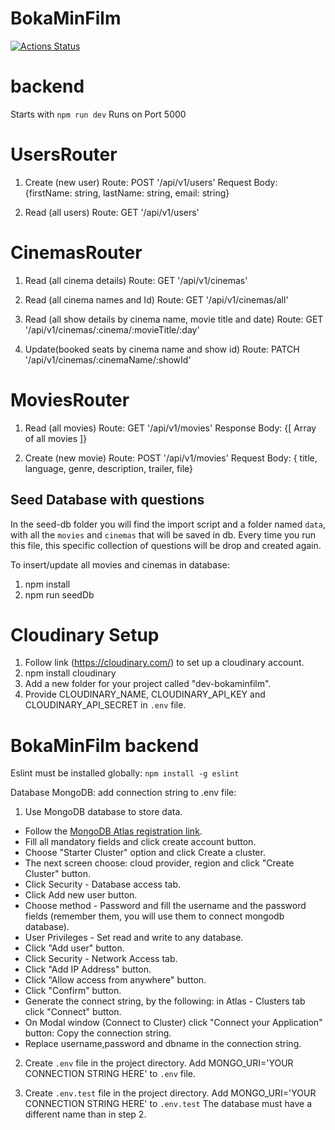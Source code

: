 # BokaMinFilm

[![Actions Status](https://github.com/meerajm/boka-min-film-backend/workflows/BokaMinFilm%20backend/badge.svg)](https://github.com/meerajm/boka-min-film-backend/actions)

# backend

Starts with `npm run dev`
Runs on Port 5000

# UsersRouter

1. Create (new user)
   Route: POST '/api/v1/users'
   Request Body: {firstName: string, lastName: string, email: string}

2. Read (all users)
   Route: GET '/api/v1/users'

# CinemasRouter

1. Read (all cinema details)
   Route: GET '/api/v1/cinemas'

2. Read (all cinema names and Id)
   Route: GET '/api/v1/cinemas/all'

3. Read (all show details by cinema name, movie title and date)
   Route: GET '/api/v1/cinemas/:cinema/:movieTitle/:day'

4. Update(booked seats by cinema name and show id)
   Route: PATCH '/api/v1/cinemas/:cinemaName/:showId'

# MoviesRouter

1. Read (all movies)
   Route: GET '/api/v1/movies'
   Response Body: {[ Array of all movies ]}

2. Create (new movie)
   Route: POST '/api/v1/movies'
   Request Body: { title, language, genre, description, trailer, file}

## Seed Database with questions

In the seed-db folder you will find the import script and a folder named `data`, with all the `movies` and `cinemas` that will be saved in db. Every time you run this file, this specific collection of questions will be drop and created again.

To insert/update all movies and cinemas in database:

1. npm install
2. npm run seedDb

# Cloudinary Setup

1. Follow link (https://cloudinary.com/) to set up a cloudinary account.
2. npm install cloudinary
3. Add a new folder for your project called "dev-bokaminfilm".
4. Provide CLOUDINARY_NAME, CLOUDINARY_API_KEY and CLOUDINARY_API_SECRET in `.env` file.

# BokaMinFilm backend

Eslint must be installed globally: `npm install -g eslint`

Database MongoDB: add connection string to .env file:

1. Use MongoDB database to store data.

- Follow the [MongoDB Atlas registration link](https://www.mongodb.com/cloud/atlas/register).
- Fill all mandatory fields and click create account button.
- Choose "Starter Cluster" option and click Create a cluster.
- The next screen choose: cloud provider, region and click "Create Cluster" button.
- Click Security - Database access tab.
- Click Add new user button.
- Choose method - Password and fill the username and the password fields (remember them, you will use them to connect mongodb database).
- User Privileges - Set read and write to any database.
- Click "Add user" button.
- Click Security - Network Access tab.
- Click "Add IP Address" button.
- Click "Allow access from anywhere" button.
- Click "Confirm" button.
- Generate the connect string, by the following: in Atlas - Clusters tab click "Connect" button.
- On Modal window (Connect to Cluster) click "Connect your Application" button: Copy the connection string.
- Replace username,password and dbname in the connection string.

2. Create `.env` file in the project directory. Add MONGO_URI='YOUR CONNECTION STRING HERE' to `.env` file.

3. Create `.env.test` file in the project directory. Add MONGO_URI='YOUR CONNECTION STRING HERE' to `.env.test` The database must have a different name than in step 2.
